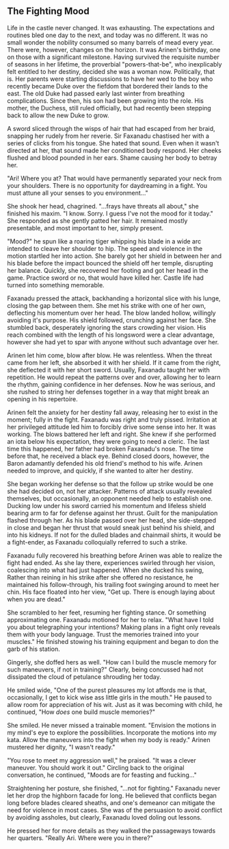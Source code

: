 ## The Fighting Mood

Life in the castle never changed. It was exhausting. The expectations and routines bled one day to the next, and today was no different. It was no small wonder the nobility consumed so many barrels of mead every year. There were, however, changes on the horizon. It was Arinen's birthday, one on those with a significant milestone. Having survived the requisite number of seasons in her lifetime, the proverbial "powers-that-be", who inexplicably felt entitled to her destiny, decided she was a woman now. Politically, that is. Her parents were starting discussions to have her wed to the boy who recently became Duke over the fiefdom that bordered their lands to the east. The old Duke had passed early last winter from breathing complications. Since then, his son had been growing into the role. His mother, the Duchess, still ruled officially, but had recently been stepping back to allow the new Duke to grow.

A sword sliced through the wisps of hair that had escaped from her braid, snapping her rudely from her reverie. Sir Faxanadu chastised her with a series of clicks from his tongue. She hated that sound. Even when it wasn't directed at her, that sound made her conditioned body respond. Her cheeks flushed and blood pounded in her ears. Shame causing her body to betray her.

"Ari! Where you at? That would have permanently separated your neck from your shoulders. There is no opportunity for daydreaming in a fight. You must attune all your senses to you environment..."

She shook her head, chagrined. "...frays have threats all about," she finished his maxim. "I know. Sorry. I guess I've not the mood for it today." She responded as she gently patted her hair. It remained mostly presentable, and most important to her, simply present.

"Mood?" he spun like a roaring tiger whipping his blade in a wide arc intended to cleave her shoulder to hip. The speed and violence in the motion startled her into action. She barely got her shield in between her and his blade before the impact bounced the shield off her temple, disrupting her balance. Quickly, she recovered her footing and got her head in the game. Practice sword or no, that would have killed her. Castle life had turned into something memorable.

Faxanadu pressed the attack, backhanding a horizontal slice with his lunge, closing the gap between them. She met his strike with one of her own, deflecting his momentum over her head. The blow landed hollow, willingly avoiding it's purpose. His shield followed, crunching against her face. She stumbled back, desperately ignoring the stars crowding her vision. His reach combined with the length of his longsword were a clear advantage, however she had yet to spar with anyone without such advantage over her.

Arinen let him come, blow after blow. He was relentless. When the threat came from her left, she absorbed it with her shield. If it came from the right, she deflected it with her short sword. Usually, Faxanadu taught her with repetition. He would repeat the patterns over and over, allowing her to learn the rhythm, gaining confidence in her defenses. Now he was serious, and she rushed to string her defenses together in a way that might break an opening in his repertoire.

Arinen felt the anxiety for her destiny fall away, releasing her to exist in the moment; fully in the fight. Faxanadu was right and truly pissed. Irritation at her privileged attitude led him to forcibly drive some sense into her. It was working. The blows battered her left and right. She knew if she performed an iota below his expectation, they were going to need a cleric. The last time this happened, her father had broken Faxanadu's nose. The time before that, he received a black eye. Behind closed doors, however, the Baron adamantly defended his old friend's method to his wife. Arinen needed to improve, and quickly, if she wanted to alter her destiny.

She began working her defense so that the follow up strike would be one she had decided on, not her attacker. Patterns of attack usually revealed themselves, but occasionally, an opponent needed help to establish one.  Ducking low under his sword carried his momentum and lifeless shield bearing arm to far for defense against her thrust. Guilt for the manipulation flashed through her. As his blade passed over her head, she side-stepped in close and began her thrust that would sneak just behind his shield, and into his kidneys. If not for the dulled blades and chainmail shirts, it would be a fight-ender, as Faxanadu colloquially referred to such a strike.

Faxanadu fully recovered his breathing before Arinen was able to realize the fight had ended. As she lay there, experiences swirled through her vision, coalescing into what had just happened. When she ducked his swing, Rather than reining in his strike after she offered no resistance, he maintained his follow-through, his trailing foot swinging around to meet her chin. His face floated into her view, "Get up. There is enough laying about when you are dead."

She scrambled to her feet, resuming her fighting stance. Or something approximating one. Faxanadu motioned for her to relax. "What have I told you about telegraphing your intentions? Making plans in a fight only reveals them with your body language. Trust the memories trained into your muscles." He finished stowing his training equipment and began to don the garb of his station.

Gingerly, she doffed hers as well. "How can I build the muscle memory for such maneuvers, if not in training?" Clearly, being concussed had not dissipated the cloud of petulance shrouding her today.

He smiled wide, "One of the purest pleasures my lot affords me is that, occasionally, I get to kick wise ass little girls in the mouth." He paused to allow room for appreciation of his wit. Just as it was becoming with child, he continued, "How _does_ one build muscle memories?"

She smiled. He never missed a trainable moment. "Envision the motions in my mind's eye to explore the possibilities. Incorporate the motions into my kata. Allow the maneuvers into the fight when my body is ready." Arinen mustered her dignity, "I wasn't ready."

"You rose to meet my aggression well," he praised. "It was a clever maneuver. You should work it out." Circling back to the original conversation, he continued, "Moods are for feasting and fucking..."

Straightening her posture, she finished, "...not for fighting." Faxanadu never let her drop the highborn facade for long. He believed that conflicts began long before blades cleared sheaths, and one's demeanor can mitigate the need for violence in most cases. She was of the persuasion to avoid conflict by avoiding assholes, but clearly, Faxanadu loved doling out lessons.

He pressed her for more details as they walked the passageways towards her quarters. "Really Ari. Where were you in there?"